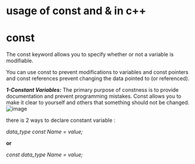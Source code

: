 # usage of const and &amp; in c++
# const
The const keyword allows you to specify whether or not a variable is modifiable. 

You can use const to prevent modifications to variables and const pointers and const references prevent changing the data pointed to (or referenced).

***1-Constant Variables:***
The primary purpose of constness is to provide documentation and prevent programming mistakes. Const allows you to make it clear to yourself and others that something should not be changed.
![image](https://media.geeksforgeeks.org/wp-content/uploads/Untitled-drawing-30.jpg)

there is 2 ways to declare constant variable :

*data_type const Name = value;*

**or**

*const data_type Name = value;*

